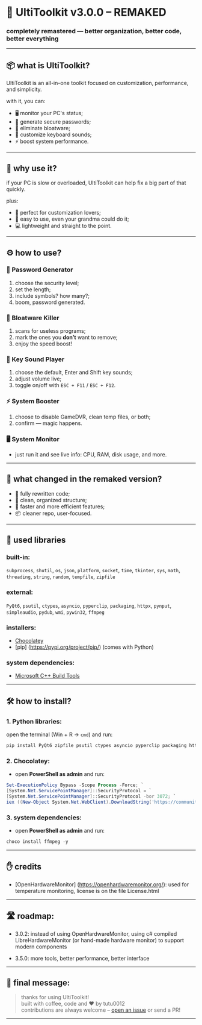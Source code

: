 # 🚀 UltiToolkit v3.0.0 – **REMAKED**
### completely remastered — better organization, better code, better everything

---

## 📦 what is UltiToolkit?
UltiToolkit is an all-in-one toolkit focused on customization, performance, and simplicity.

with it, you can:
- 🖥️ monitor your PC's status;
- 🔐 generate secure passwords;
- 🧹 eliminate bloatware;
- 🎵 customize keyboard sounds;
- ⚡ boost system performance.

---

## 🤔 why use it?
if your PC is slow or overloaded, UltiToolkit can help fix a big part of that quickly.

plus:
- 🔧 perfect for customization lovers;
- 🧠 easy to use, even your grandma could do it;
- 💻 lightweight and straight to the point.

---

## ⚙️ how to use?

### 🔐 Password Generator
1. choose the security level;
2. set the length;
3. include symbols? how many?;
4. boom, password generated.

### 🧹 Bloatware Killer
1. scans for useless programs;
2. mark the ones you **don’t** want to remove;
3. enjoy the speed boost!

### 🎵 Key Sound Player
1. choose the default, Enter and Shift key sounds;
2. adjust volume live;
3. toggle on/off with `ESC + F11` / `ESC + F12`.

### ⚡ System Booster
1. choose to disable GameDVR, clean temp files, or both;
2. confirm — magic happens.

### 🖥️ System Monitor
- just run it and see live info: CPU, RAM, disk usage, and more.

---

## 🔁 what changed in the remaked version?
- 🔄 fully rewritten code;
- 📁 clean, organized structure;
- 🎯 faster and more efficient features;
- 📦 cleaner repo, user-focused.

---

## 🧩 used libraries

### built-in:
`subprocess`, `shutil`, `os`, `json`, `platform`, `socket`, `time`, `tkinter`, `sys`, `math`, `threading`, `string`, `random`, `tempfile`, `zipfile`

### external:
`PyQt6`, `psutil`, `ctypes`, `asyncio`, `pyperclip`, `packaging`, `httpx`, `pynput`, `simpleaudio`, `pydub`, `wmi`, `pywin32`, `ffmpeg`

### installers:
- [Chocolatey](https://chocolatey.org/)
- [pip] (https://pypi.org/project/pip/) (comes with Python)

### system dependencies:
- [Microsoft C++ Build Tools](https://visualstudio.microsoft.com/visual-cpp-build-tools/)

---

## 🛠️ how to install?

### 1. Python libraries:
open the terminal (Win + R → `cmd`) and run:

```bash
pip install PyQt6 zipfile psutil ctypes asyncio pyperclip packaging httpx pynput simpleaudio pydub wmi pywin32
```

### 2. Chocolatey:
- open **PowerShell as admin** and run:
```powershell
Set-ExecutionPolicy Bypass -Scope Process -Force; `
[System.Net.ServicePointManager]::SecurityProtocol = `
[System.Net.ServicePointManager]::SecurityProtocol -bor 3072; `
iex ((New-Object System.Net.WebClient).DownloadString('https://community.chocolatey.org/install.ps1'))
```
### 3. system dependencies:
- open **PowerShell as admin** and run:

```powershell
choco install ffmpeg -y
```

---

## ✋ credits

- [OpenHardwareMonitor] (https://openhardwaremonitor.org/): used for temperature monitoring, license is on the file License.html

---

## 🛣 roadmap:

- 3.0.2: instead of using OpenHardwareMonitor, using c# compiled LibreHardwareMonitor (or hand-made hardware monitor) to support modern components

- 3.5.0: more tools, better performance, better interface

---

## 💬 final message:
> thanks for using UltiToolkit!  
> built with coffee, code and ♥ by tutu0012  
> contributions are always welcome – [open an issue](https://github.com/tutu0012/Ulti-Toolkit/issues) or send a PR!

---